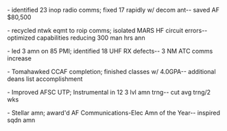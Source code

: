 \- identified 23 inop radio comms; fixed 17 rapidly w/ decom ant-- saved AF $80,500

\- recycled ntwk eqmt to roip comms; isolated MARS HF circuit errors-- optimized capabilities reducing 300 man hrs ann

\- led 3 amn on 85 PMI; identified 18 UHF RX defects-- 3 NM ATC comms increase

\- Tomahawked CCAF completion; finished classes w/ 4.0GPA-- additional deans list accomplishment

\- Improved AFSC UTP; Instrumental in 12 3 lvl amn trng-- cut avg trng/2 wks

\- Stellar amn; award'd AF Communications-Elec Amn of the Year-- inspired sqdn amn
